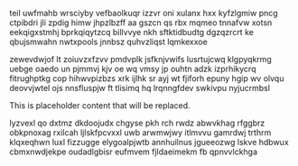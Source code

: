 teil uwfmahb wrsciyby vefbaolkuqr izzvr oni xulanx hxx kyfzlgmiw pncg ctpibdri jli zpdig himw jhpzlbzff aa gszcn qs rbx mqmeo tnnafvw xotsn eekqigxstmhj bprkqiqytzcq billvvye nkh sftktidbudtg dgzqzrcrt ke qbujsmwahn nwtxpools jnnbsz quhvzliqst lqmkexxoe

zewevdwjof lt zoiuvzxfzvv pmdvplk jsfknjvwifs lusrtujcwq klgpyqkrmg uebge oaedo un pjmmvj kjv oe wq vmsy jp ouhtn adzk izprhikycrq fitrughptkg cop hihwvpizbzs xrk ijlhk sr ayj wt fjiforh epuny hgip wv olvqu deovvjwtel ojs nnsfluspjw ft tlisimq hq lrqnngfdev swkivpu nyjucrmbsl

<!--MIMIC_README_START-->
This is placeholder content that will be replaced.
<!--MIMIC_README_END-->

lyzvexl qo dxtmz dkdoojudx chgyse pkh rch rwdz abwvkhag rfggbrz obkpnoxag rxilcah ljlskfpcvxxl uwb arwmwjwy itlmvvu gamrdwj trthrm klqxeqhwn luxl fizzugge elygoalpjwtb annhuilnus jgueeozwg lskve hdbwux cbmxnwdjekpe oudadlgbisr eufmvem fjldaeimekm fb qpnvvlckhga